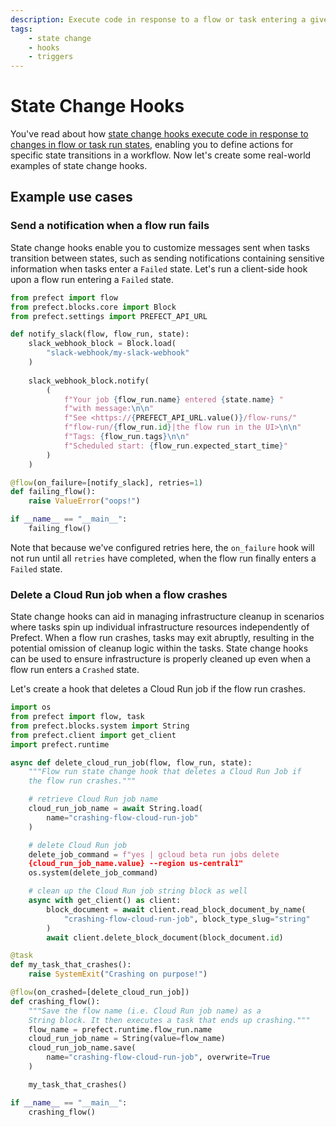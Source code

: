 ```yaml
---
description: Execute code in response to a flow or task entering a given state, without involvement of the Prefect API.
tags:
    - state change
    - hooks
    - triggers
---
```


# State Change Hooks

You've read about how [state change hooks execute code in response to changes in flow or task run states](/concepts/states/#state-change-hooks), enabling you to define actions for specific state transitions in a workflow. Now let's create some real-world examples of state change hooks.

## Example use cases

### Send a notification when a flow run fails
State change hooks enable you to customize messages sent when tasks transition between states, such as sending notifications containing sensitive information when tasks enter a `Failed` state. Let's run a client-side hook upon a flow run entering a `Failed` state.

```python
from prefect import flow
from prefect.blocks.core import Block
from prefect.settings import PREFECT_API_URL

def notify_slack(flow, flow_run, state):
    slack_webhook_block = Block.load(
        "slack-webhook/my-slack-webhook"
    )
            
    slack_webhook_block.notify(
        (
            f"Your job {flow_run.name} entered {state.name} "
            f"with message:\n\n"
            f"See <https://{PREFECT_API_URL.value()}/flow-runs/"
            f"flow-run/{flow_run.id}|the flow run in the UI>\n\n"
            f"Tags: {flow_run.tags}\n\n"
            f"Scheduled start: {flow_run.expected_start_time}"
        )
    )

@flow(on_failure=[notify_slack], retries=1)
def failing_flow():
    raise ValueError("oops!")

if __name__ == "__main__":
    failing_flow()
```

Note that because we've configured retries here, the `on_failure` hook will not run until all `retries` have completed, when the flow run finally enters a `Failed` state.


### Delete a Cloud Run job when a flow crashes
State change hooks can aid in managing infrastructure cleanup in scenarios where tasks spin up individual infrastructure resources independently of Prefect. When a flow run crashes, tasks may exit abruptly, resulting in the potential omission of cleanup logic within the tasks. State change hooks can be used to ensure infrastructure is properly cleaned up even when a flow run enters a `Crashed` state.

Let's create a hook that deletes a Cloud Run job if the flow run crashes.

```python
import os
from prefect import flow, task
from prefect.blocks.system import String
from prefect.client import get_client
import prefect.runtime

async def delete_cloud_run_job(flow, flow_run, state):
    """Flow run state change hook that deletes a Cloud Run Job if
    the flow run crashes."""

    # retrieve Cloud Run job name
    cloud_run_job_name = await String.load(
        name="crashing-flow-cloud-run-job"
    )

    # delete Cloud Run job
    delete_job_command = f"yes | gcloud beta run jobs delete 
    {cloud_run_job_name.value} --region us-central1"
    os.system(delete_job_command)

    # clean up the Cloud Run job string block as well
    async with get_client() as client:
        block_document = await client.read_block_document_by_name(
            "crashing-flow-cloud-run-job", block_type_slug="string"
        )
        await client.delete_block_document(block_document.id)

@task
def my_task_that_crashes():
    raise SystemExit("Crashing on purpose!")

@flow(on_crashed=[delete_cloud_run_job])
def crashing_flow():
    """Save the flow name (i.e. Cloud Run job name) as a 
    String block. It then executes a task that ends up crashing."""
    flow_name = prefect.runtime.flow_run.name
    cloud_run_job_name = String(value=flow_name)
    cloud_run_job_name.save(
        name="crashing-flow-cloud-run-job", overwrite=True
    )

    my_task_that_crashes()

if __name__ == "__main__":
    crashing_flow()
```
